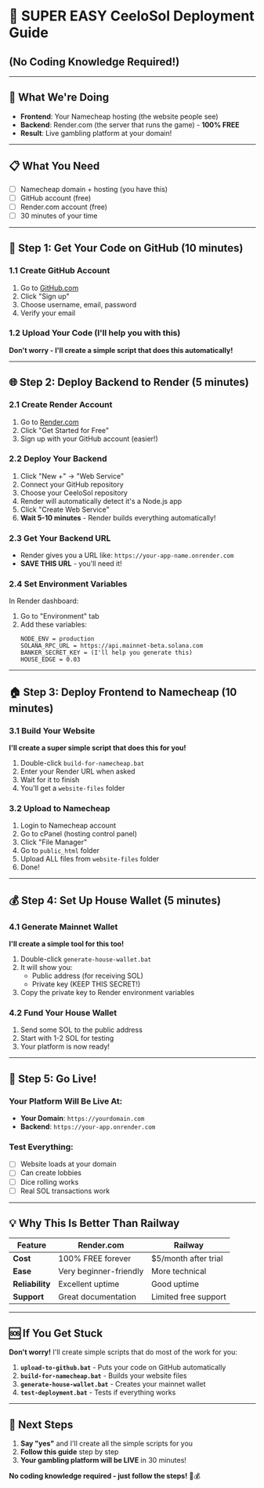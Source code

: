 # 🚀 SUPER EASY CeeloSol Deployment Guide
## (No Coding Knowledge Required!)

---

## 🎯 What We're Doing
- **Frontend**: Your Namecheap hosting (the website people see)
- **Backend**: Render.com (the server that runs the game) - **100% FREE**
- **Result**: Live gambling platform at your domain!

---

## 📋 What You Need
- [ ] Namecheap domain + hosting (you have this)
- [ ] GitHub account (free)
- [ ] Render.com account (free)
- [ ] 30 minutes of your time

---

## 🔧 Step 1: Get Your Code on GitHub (10 minutes)

### 1.1 Create GitHub Account
1. Go to [GitHub.com](https://github.com)
2. Click "Sign up"
3. Choose username, email, password
4. Verify your email

### 1.2 Upload Your Code (I'll help you with this)
**Don't worry - I'll create a simple script that does this automatically!**

---

## 🌐 Step 2: Deploy Backend to Render (5 minutes)

### 2.1 Create Render Account
1. Go to [Render.com](https://render.com)
2. Click "Get Started for Free"
3. Sign up with your GitHub account (easier!)

### 2.2 Deploy Your Backend
1. Click "New +" → "Web Service"
2. Connect your GitHub repository
3. Choose your CeeloSol repository
4. Render will automatically detect it's a Node.js app
5. Click "Create Web Service"
6. **Wait 5-10 minutes** - Render builds everything automatically!

### 2.3 Get Your Backend URL
- Render gives you a URL like: `https://your-app-name.onrender.com`
- **SAVE THIS URL** - you'll need it!

### 2.4 Set Environment Variables
In Render dashboard:
1. Go to "Environment" tab
2. Add these variables:
   ```
   NODE_ENV = production
   SOLANA_RPC_URL = https://api.mainnet-beta.solana.com
   BANKER_SECRET_KEY = (I'll help you generate this)
   HOUSE_EDGE = 0.03
   ```

---

## 🏠 Step 3: Deploy Frontend to Namecheap (10 minutes)

### 3.1 Build Your Website
**I'll create a super simple script that does this for you!**
1. Double-click `build-for-namecheap.bat`
2. Enter your Render URL when asked
3. Wait for it to finish
4. You'll get a `website-files` folder

### 3.2 Upload to Namecheap
1. Login to Namecheap account
2. Go to cPanel (hosting control panel)
3. Click "File Manager"
4. Go to `public_html` folder
5. Upload ALL files from `website-files` folder
6. Done!

---

## 💰 Step 4: Set Up House Wallet (5 minutes)

### 4.1 Generate Mainnet Wallet
**I'll create a simple tool for this too!**
1. Double-click `generate-house-wallet.bat`
2. It will show you:
   - Public address (for receiving SOL)
   - Private key (KEEP THIS SECRET!)
3. Copy the private key to Render environment variables

### 4.2 Fund Your House Wallet
1. Send some SOL to the public address
2. Start with 1-2 SOL for testing
3. Your platform is now ready!

---

## 🎉 Step 5: Go Live!

### Your Platform Will Be Live At:
- **Your Domain**: `https://yourdomain.com`
- **Backend**: `https://your-app.onrender.com`

### Test Everything:
- [ ] Website loads at your domain
- [ ] Can create lobbies
- [ ] Dice rolling works
- [ ] Real SOL transactions work

---

## 💡 Why This Is Better Than Railway

| Feature | Render.com | Railway |
|---------|------------|---------|
| **Cost** | 100% FREE forever | $5/month after trial |
| **Ease** | Very beginner-friendly | More technical |
| **Reliability** | Excellent uptime | Good uptime |
| **Support** | Great documentation | Limited free support |

---

## 🆘 If You Get Stuck

**Don't worry!** I'll create simple scripts that do most of the work for you:

1. **`upload-to-github.bat`** - Puts your code on GitHub automatically
2. **`build-for-namecheap.bat`** - Builds your website files
3. **`generate-house-wallet.bat`** - Creates your mainnet wallet
4. **`test-deployment.bat`** - Tests if everything works

---

## 🎯 Next Steps

1. **Say "yes"** and I'll create all the simple scripts for you
2. **Follow this guide** step by step
3. **Your gambling platform will be LIVE** in 30 minutes!

**No coding knowledge required - just follow the steps!** 🎲💰
